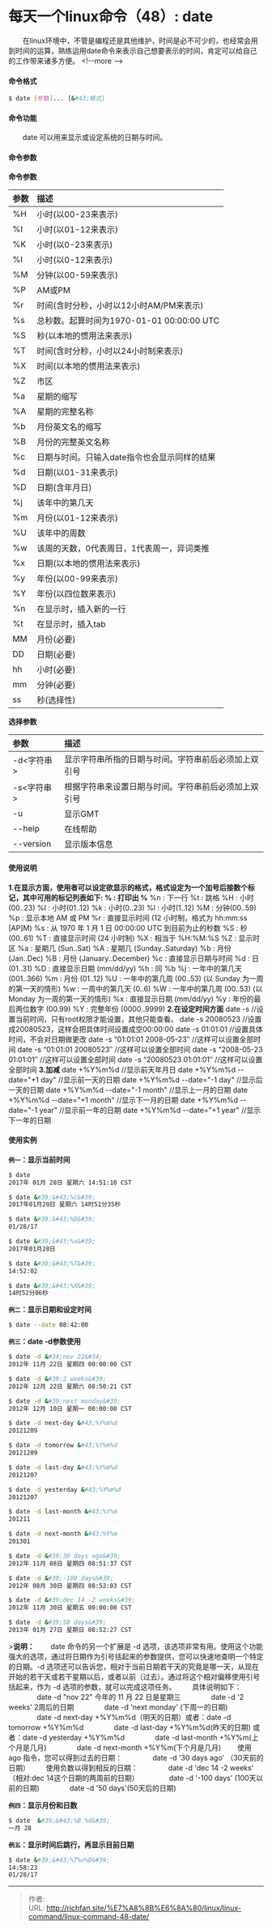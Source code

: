 # 每天一个linux命令（48）: date

　　在linux环境中，不管是编程还是其他维护，时间是必不可少的，也经常会用到时间的运算，熟练运用date命令来表示自己想要表示的时间，肯定可以给自己的工作带来诸多方便。
&lt;!--more --&gt;
#### 命令格式
```bash
$ date [参数]... [&#43;格式]
```
#### 命令功能
　　date 可以用来显示或设定系统的日期与时间。
#### 命令参数
**命令参数**

| 参数 | 描述 |
| :- | :- |
| %H | 小时(以00-23来表示) |
| %I | 小时(以01-12来表示) |
| %K | 小时(以0-23来表示) |
| %l | 小时(以0-12来表示) |
| %M | 分钟(以00-59来表示) |
| %P | AM或PM |
| %r | 时间(含时分秒，小时以12小时AM/PM来表示) |
| %s | 总秒数。起算时间为1970-01-01 00:00:00 UTC |
| %S | 秒(以本地的惯用法来表示) |
| %T | 时间(含时分秒，小时以24小时制来表示) |
| %X | 时间(以本地的惯用法来表示) |
| %Z | 市区 |
| %a | 星期的缩写 |
| %A | 星期的完整名称 |
| %b | 月份英文名的缩写 |
| %B | 月份的完整英文名称 |
| %c | 日期与时间。只输入date指令也会显示同样的结果 |
| %d | 日期(以01-31来表示) |
| %D | 日期(含年月日) |
| %j | 该年中的第几天 |
| %m | 月份(以01-12来表示) |
| %U | 该年中的周数 |
| %w | 该周的天数，0代表周日，1代表周一，异词类推 |
| %x | 日期(以本地的惯用法来表示) |
| %y | 年份(以00-99来表示) |
| %Y | 年份(以四位数来表示) |
| %n | 在显示时，插入新的一行 |
| %t | 在显示时，插入tab |
| MM | 月份(必要) |
| DD | 日期(必要) |
| hh | 小时(必要) |
| mm | 分钟(必要) |
| ss | 秒(选择性)  |

**选择参数**

| 参数 | 描述 |
| :- | :- |
| -d&lt;字符串&gt; | 显示字符串所指的日期与时间。字符串前后必须加上双引号 |
| -s&lt;字符串&gt; | 根据字符串来设置日期与时间。字符串前后必须加上双引号 |
| -u | 显示GMT |
| --help | 在线帮助 |
| --version | 显示版本信息 |

#### 使用说明
**1.在显示方面，使用者可以设定欲显示的格式，格式设定为一个加号后接数个标记，其中可用的标记列表如下: % :  打印出 %**
%n : 下一行
%t : 跳格
%H : 小时(00..23)
%I : 小时(01..12)
%k : 小时(0..23)
%l : 小时(1..12)
%M : 分钟(00..59)
%p : 显示本地 AM 或 PM
%r : 直接显示时间 (12 小时制，格式为 hh:mm:ss [AP]M)
%s : 从 1970 年 1 月 1 日 00:00:00 UTC 到目前为止的秒数
%S : 秒(00..61)
%T : 直接显示时间 (24 小时制)
%X : 相当于 %H:%M:%S
%Z : 显示时区 %a : 星期几 (Sun..Sat)
%A : 星期几 (Sunday..Saturday)
%b : 月份 (Jan..Dec)
%B : 月份 (January..December)
%c : 直接显示日期与时间
%d : 日 (01..31)
%D : 直接显示日期 (mm/dd/yy)
%h : 同 %b
%j : 一年中的第几天 (001..366)
%m : 月份 (01..12)
%U : 一年中的第几周 (00..53) (以 Sunday 为一周的第一天的情形)
%w : 一周中的第几天 (0..6)
%W : 一年中的第几周 (00..53) (以 Monday 为一周的第一天的情形)
%x : 直接显示日期 (mm/dd/yy)
%y : 年份的最后两位数字 (00.99)
%Y : 完整年份 (0000..9999)
**2.在设定时间方面**
date -s //设置当前时间，只有root权限才能设置，其他只能查看。
date -s 20080523 //设置成20080523，这样会把具体时间设置成空00:00:00
date -s 01:01:01 //设置具体时间，不会对日期做更改
date -s “01:01:01 2008-05-23″ //这样可以设置全部时间
date -s “01:01:01 20080523″ //这样可以设置全部时间
date -s “2008-05-23 01:01:01″ //这样可以设置全部时间
date -s “20080523 01:01:01″ //这样可以设置全部时间
**3.加减**
date &#43;%Y%m%d         //显示前天年月日
date &#43;%Y%m%d --date=&#34;&#43;1 day&#34;  //显示前一天的日期
date &#43;%Y%m%d --date=&#34;-1 day&#34;  //显示后一天的日期
date &#43;%Y%m%d --date=&#34;-1 month&#34;  //显示上一月的日期
date &#43;%Y%m%d --date=&#34;&#43;1 month&#34;  //显示下一月的日期
date &#43;%Y%m%d --date=&#34;-1 year&#34;  //显示前一年的日期
date &#43;%Y%m%d --date=&#34;&#43;1 year&#34;  //显示下一年的日期
#### 使用实例
**`例一`：显示当前时间**
```bash
$ date
2017年 01月 28日 星期六 14:51:10 CST

$ date &#39;&#43;%c&#39;
2017年01月28日 星期六 14时51分35秒

$ date &#39;&#43;%D&#39;
01/28/17

$ date &#39;&#43;%x&#39;
2017年01月28日

$ date &#39;&#43;%T&#39;
14:52:02

$ date &#39;&#43;%X&#39;
14时52分06秒
```
**`例二`：显示日期和设定时间**
```bash
$ date --date 08:42:00
```
**`例三`：date -d参数使用**
```bash
$ date -d &#34;nov 22&#34;
2012年 11月 22日 星期四 00:00:00 CST

$ date -d &#39;2 weeks&#39;
2012年 12月 22日 星期六 08:50:21 CST

$ date -d &#39;next monday&#39;
2012年 12月 10日 星期一 00:00:00 CST

$ date -d next-day &#43;%Y%m%d
20121209

$ date -d tomorrow &#43;%Y%m%d
20121209

$ date -d last-day &#43;%Y%m%d
20121207

$ date -d yesterday &#43;%Y%m%d
20121207

$ date -d last-month &#43;%Y%m
201211

$ date -d next-month &#43;%Y%m
201301

$ date -d &#39;30 days ago&#39;
2012年 11月 08日 星期四 08:51:37 CST

$ date -d &#39;-100 days&#39;
2012年 08月 30日 星期四 08:52:03 CST

$ date -d &#39;dec 14 -2 weeks&#39;
2012年 11月 30日 星期五 00:00:00 CST

$ date -d &#39;50 days&#39;
2013年 01月 27日 星期日 08:52:27 CST
```
&gt;**说明：**
　　date 命令的另一个扩展是 -d 选项，该选项非常有用。使用这个功能强大的选项，通过将日期作为引号括起来的参数提供，您可以快速地查明一个特定的日期。-d 选项还可以告诉您，相对于当前日期若干天的究竟是哪一天，从现在开始的若干天或若干星期以后，或者以前（过去）。通过将这个相对偏移使用引号括起来，作为 -d 选项的参数，就可以完成这项任务。
　　具体说明如下：
　　　　date -d &#34;nov 22&#34;  今年的 11 月 22 日是星期三
　　　　date -d &#39;2 weeks&#39; 2周后的日期
　　　　date -d &#39;next monday&#39; (下周一的日期)
　　　　date -d next-day &#43;%Y%m%d（明天的日期）或者：date -d tomorrow &#43;%Y%m%d
　　　　date -d last-day &#43;%Y%m%d(昨天的日期) 或者：date -d yesterday &#43;%Y%m%d
　　　　date -d last-month &#43;%Y%m(上个月是几月)
　　　　date -d next-month &#43;%Y%m(下个月是几月)
　　使用 ago 指令，您可以得到过去的日期：
　　　　date -d &#39;30 days ago&#39; （30天前的日期）
　　使用负数以得到相反的日期：
　　　　date -d &#39;dec 14 -2 weeks&#39; （相对:dec 14这个日期的两周前的日期）
　　　　date -d &#39;-100 days&#39; (100天以前的日期)
　　　　date -d &#39;50 days&#39;(50天后的日期)

**`例四`：显示月份和日数**
```bash
$ date  &#39;&#43;%B %d&#39;
一月 28
```
**`例五`：显示时间后跳行，再显示目前日期**
```bash
$ date &#39;&#43;%T%n%D&#39;
14:58:23
01/28/17
```


---

> 作者:   
> URL: http://richfan.site/%E7%A8%8B%E6%8A%80/linux/linux-command/linux-command-48-date/  

